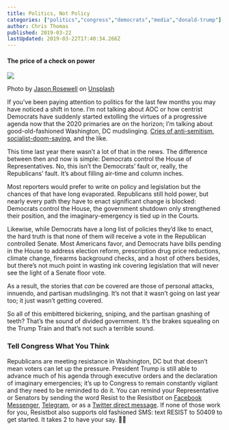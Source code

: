 ```yaml
---
title: Politics, Not Policy
categories: ["politics","congress","democrats","media","donald-trump"]
author: Chris Thomas
published: 2019-03-22
lastUpdated: 2019-03-22T17:40:34.266Z
---
```

#### The price of a check on power

![](https://cdn-images-1.medium.com/max/1024/0*y-6sT9w7jDCfi8Qb)

Photo by [Jason Rosewell](https://unsplash.com/@jasonrosewell?utm_source=medium&utm_medium=referral) on [Unsplash](https://unsplash.com?utm_source=medium&utm_medium=referral)

If you’ve been paying attention to politics for the last few months you may have noticed a shift in tone. I’m not talking about AOC or how centrist Democrats have suddenly started extolling the virtues of a progressive agenda now that the 2020 primaries are on the horizon; I’m talking about good-old-fashioned Washington, DC mudslinging. [Cries of anti-semitism](https://www.cnn.com/2019/02/12/politics/trump-omar-resign-anti-semitism/index.html), [socialist-doom-saying](https://www.chicagotribune.com/suburbs/lake-county-news-sun/opinion/talk/ct-lns-talk-of-the-county-st-0219-story.html), and the like.

This time last year there wasn’t a lot of that in the news. The difference between then and now is simple: Democrats control the House of Representatives. No, this isn’t the Democrats’ fault or, really, the Republicans’ fault. It’s about filling air-time and column inches.

Most reporters would prefer to write on policy and legislation but the chances of that have long evaporated. Republicans still hold power, but nearly every path they have to enact significant change is blocked: Democrats control the House, the government shutdown only strengthened their position, and the imaginary-emergency is tied up in the Courts.

Likewise, while Democrats have a long list of policies they’d like to enact, the hard truth is that none of them will receive a vote in the Republican controlled Senate. Most Americans favor, and Democrats have bills pending in the House to address election reform, prescription drug price reductions, climate change, firearms background checks, and a host of others besides, but there’s not much point in wasting ink covering legislation that will never see the light of a Senate floor vote.

As a result, the stories that _can_ be covered are those of personal attacks, innuendo, and partisan mudslinging. It’s not that it wasn’t going on last year too; it just wasn’t getting covered.

So all of this embittered bickering, sniping, and the partisan gnashing of teeth? That’s the sound of divided government. It’s the brakes squealing on the Trump Train and that’s not such a terrible sound.

### Tell Congress What You Think

Republicans are meeting resistance in Washington, DC but that doesn’t mean voters can let up the pressure. President Trump is still able to advance much of his agenda through executive orders and the declaration of imaginary emergencies; it’s up to Congress to remain constantly vigilant and they need to be reminded to do it. You can remind your Representative or Senators by sending the word Resist to the Resistbot on [Facebook Messenger](http://m.me/resistbot), [Telegram](http://t.me/resistbot), or as a [Twitter direct message](https://twitter.com/messages/compose?recipient_id=835740314006511618&text=resist). If none of those work for you, Resistbot also supports old fashioned SMS: text RESIST to 50409 to get started. It takes 2 to have your say. 🤖📣